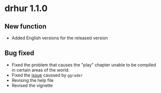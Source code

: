# drhur 1.1.0

## New function

- Added English versions for the released version

## Bug fixed
- Fixed the problem that causes the "play" chapter unable to be compiled in certain areas of the world.
- Fixed the [issue](https://github.com/sammo3182/drhur/issues/15) caussed by `ggrader`
- Revising the help file
- Revised the vignette